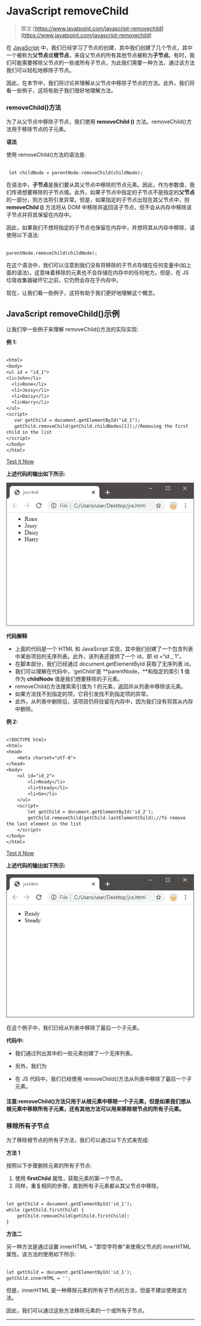 # JavaScript removeChild

> 原文:[https://www.javatpoint.com/javascript-removechild](https://www.javatpoint.com/javascript-removechild)

在 [JavaScript](https://www.javatpoint.com/javascript-tutorial) 中，我们已经学习了节点的创建，其中我们创建了几个节点，其中一个被称为**父节点**或**根节点**，来自父节点的所有其他节点被称为**子节点**。有时，我们可能需要移除父节点的一些或所有子节点，为此我们需要一种方法，通过该方法我们可以轻松地移除子节点。

因此，在本节中，我们将讨论并理解从父节点中移除子节点的方法。此外，我们将看一些例子，这将有助于我们很好地理解方法。

### removeChild()方法

为了从父节点中移除子节点，我们使用 **removeChild ()** 方法。removeChild()方法用于移除节点的子元素。

**语法**

使用 removeChild()方法的语法是:

```

 let childNode = parentNode.removeChild(childNode);

```

在语法中，**子节点**是我们要从其父节点中移除的节点元素。因此，作为参数值，我们传递想要移除的子节点值。此外，如果子节点中指定的子节点不是指定的**父节点**的一部分，则方法将引发异常。但是，如果指定的子节点出现在其父节点中，则 **removeChild ()** 方法将从 DOM 中移除并返回该子节点，但不会从内存中移除该子节点并将其保留在内存中。

因此，如果我们不想将指定的子节点也保留在内存中，并想将其从内存中移除，请使用以下语法:

```

parentNode.removeChild(childNode);

```

在这个语法中，我们可以注意到我们没有将移除的子节点存储在任何变量中(如上面的语法)，这意味着移除的元素也不会存储在内存中的任何地方。但是，在 JS 垃圾收集器破坏它之前，它仍然会存在于内存中。

现在，让我们看一些例子，这将有助于我们更好地理解这个概念。

## JavaScript removeChild()示例

让我们举一些例子来理解 removeChild()方法的实际实现:

**例 1:**

```

<html>
<body>
<ul id = "id_1">
<li>John</li>
  <li>Rone</li>
  <li>Jessy</li>
  <li>Daisy</li>
  <li>Harry</li>
</ul>
<script>
   var getChild = document.getElementById("id_1");
   getChild.removeChild(getChild.childNodes[1]);//Removing the first child in the list
</script>
</body>
</html>

```

[Test it Now](https://www.javatpoint.com/oprweb/test.jsp?filename=javascript-removechild1)

**上述代码的输出如下所示:**

![JavaScript removeChild](img/c89344ab300571c4f23fd4a4a0d99b1c.png)

**代码解释**

*   上面的代码是一个 HTML 和 JavaScript 实现，其中我们创建了一个包含列表中某些项目的无序列表。此外，该列表还提供了一个 id，即 id =“id _ 1”。
*   在脚本部分，我们已经通过 document.getElementById 获取了无序列表 id。
*   我们可以理解在代码中，‘getChild’是 **parentNode，**和指定的索引 **1** 值作为 **childNode** 值是我们想要移除的子元素。
*   removeChild()方法搜索索引值为 1 的元素，返回并从列表中移除该元素。
*   如果方法找不到指定的项，它将引发找不到指定项的异常。
*   此外，从列表中删除后，该项目仍将驻留在内存中，因为我们没有将其从内存中删除。

**例 2:**

```

<!DOCTYPE html>
<html>
<head>
    <meta charset="utf-8">
</head>
<body>
    <ul id="id_2">
        <li>Ready</li>
        <li>Steady</li>
        <li>Go</li>
    </ul>
    <script>
        let getChild = document.getElementById('id_2');
        getChild.removeChild(getChild.lastElementChild);//To remove the last element in the list
    </script>
</body>
</html>

```

[Test it Now](https://www.javatpoint.com/oprweb/test.jsp?filename=javascript-removechild2)

**上述代码的输出如下所示:**

![JavaScript removeChild](img/e4ece376b44fa53e03f4d23ed13674f8.png)

在这个例子中，我们已经从列表中移除了最后一个子元素。

**代码中:**

*   我们通过列出其中的一些元素创建了一个无序列表。
*   另外，我们为

*   在 JS 代码中，我们已经使用 removeChild()方法从列表中移除了最后一个子元素。

#### 注意:removeChild()方法只用于从根元素中移除一个子元素，但是如果我们想从根元素中移除所有子元素，还有其他方法可以用来移除根节点的所有子元素。

### 移除所有子节点

为了移除根节点的所有子方法，我们可以通过以下方式来完成:

**方法 1**

按照以下步骤删除元素的所有子节点:

1.  使用 **firstChild** 属性，获取元素的第一个节点。
2.  同样，重复相同的步骤，直到所有子元素都从其父节点中移除。

```

let getChild = document.getElementById('id_1');
while (getChild.firstChild) {
    getChild.removeChild(getChild.firstChild);
}

```

**方法二**

另一种方法是通过设置 innerHTML = "即空字符串"来使用父节点的 innerHTML 属性。该方法的使用如下所示:

```

let getChild = document.getElementById('id_1');
getChild.innerHTML = '';

```

但是，innerHTML 是一种移除元素的所有子节点的方法，但是不建议使用该方法。

因此，我们可以通过这些方法移除元素的一个或所有子节点。

* * *